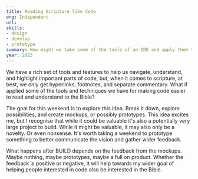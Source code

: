 ```yaml
---
title: Reading Scripture like Code
org: Independent
url:
skills:
- design
- develop
- prototype
summary: How might we take some of the tools of an IDE and apply them to scripture?
year: 2023
---
```


We have a rich set of tools and features to help us navigate, understand, and highlight important parts of code, but, when it comes to scripture, at best, we only get hyperlinks, footnotes, and separate commentary. What if applied some of the tools and techniques we have for making code easier to read and understand to the Bible?

The goal for this weekend is to explore this idea. Break it down, explore possibilities, and create mockups, or possibly prototypes. This idea excites me, but I recognise that while it could be valuable it's also a potentially very large project to build. While it might be valuable, it may also only be a novelty. Or even nonsense. It's worth taking a weekend to prototype something to better communicate the vision and gather wider feedback.

What happens after BUILD depends on the feedback from the mockups. Maybe nothing, maybe prototypes, maybe a full on product. Whether the feedback is positive or negative, it will help towards my wider goal of helping people interested in code also be interested in the Bible.
